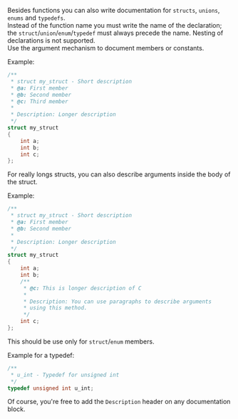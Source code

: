 Besides functions you can also write documentation for `structs`, `unions`, `enums` and `typedefs`.  
Instead of the function name you must write the name of the declaration;  
the `struct`/`union`/`enum`/`typedef` must always precede the name. Nesting of declarations is not supported.  
Use the argument mechanism to document members or constants.

Example:

```C
/**
 * struct my_struct - Short description
 * @a: First member
 * @b: Second member
 * @c: Third member
 *
 * Description: Longer description
 */
struct my_struct
{
	int a;
	int b;
	int c;
};
```

For really longs structs, you can also describe arguments inside the body of the struct.

Example:

```C
/**
 * struct my_struct - Short description
 * @a: First member
 * @b: Second member
 *
 * Description: Longer description
 */
struct my_struct
{
	int a;
	int b;
	/**
	 * @c: This is longer description of C
	 *
	 * Description: You can use paragraphs to describe arguments
	 * using this method.
	 */
	int c;
};
```

This should be use only for `struct`/`enum` members.

Example for a typedef:

```C
/**
 * u_int - Typedef for unsigned int
 */
typedef unsigned int u_int;
```

Of course, you're free to add the `Description` header on any documentation block.